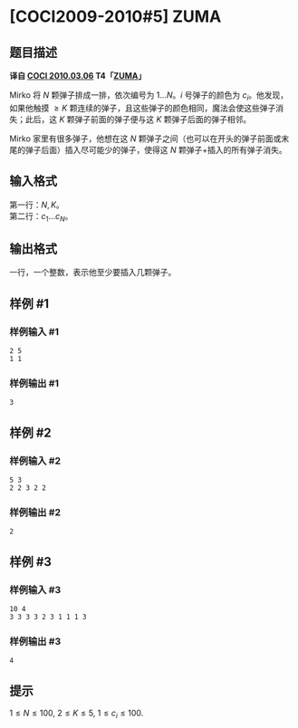 # [COCI2009-2010#5] ZUMA

## 题目描述

 **译自 [COCI 2010.03.06](http://hsin.hr/coci/archive/2009_2010/) T4「[ZUMA](http://hsin.hr/coci/archive/2009_2010/contest5_tasks.pdf)」**

Mirko 将 $N$ 颗弹子排成一排，依次编号为 $1\ldots N$。$i$ 号弹子的颜色为 $c_i$。他发现，如果他触摸 $\ge K$ 颗连续的弹子，且这些弹子的颜色相同，魔法会使这些弹子消失；此后，这 $K$ 颗弹子前面的弹子便与这 $K$ 颗弹子后面的弹子相邻。

Mirko 家里有很多弹子，他想在这 $N$ 颗弹子之间（也可以在开头的弹子前面或末尾的弹子后面）插入尽可能少的弹子，使得这 $N$ 颗弹子+插入的所有弹子消失。

## 输入格式

第一行：$N,K$。  
第二行：$c_1\ldots c_N$。

## 输出格式

一行，一个整数，表示他至少要插入几颗弹子。

## 样例 #1

### 样例输入 #1
```
2 5
1 1
```

### 样例输出 #1

```
3
```

## 样例 #2

### 样例输入 #2
```
5 3
2 2 3 2 2
```

### 样例输出 #2

```
2
```

## 样例 #3

### 样例输入 #3
```
10 4
3 3 3 3 2 3 1 1 1 3
```

### 样例输出 #3

```
4
```

## 提示

$1\le N\le 100,$ $2\le K\le 5,$ $1\le c_i\le 100$.
